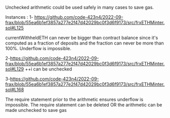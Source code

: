 Unchecked arithmetic could be used safely in many cases to save gas.

Instances :
1- https://github.com/code-423n4/2022-09-frax/blob/55ea6b1ef3857a277e2f47d42029bc0f3d6f9173/src/frxETHMinter.sol#L125

currentWithheldETH can never be bigger than contract balance since it's computed as a fraction of deposits and the fraction can never be more than 100%. Underflow is impossible.

2-https://github.com/code-423n4/2022-09-frax/blob/55ea6b1ef3857a277e2f47d42029bc0f3d6f9173/src/frxETHMinter.sol#L129
++i can be unchecked

3-https://github.com/code-423n4/2022-09-frax/blob/55ea6b1ef3857a277e2f47d42029bc0f3d6f9173/src/frxETHMinter.sol#L168

The require statement prior to the arithmetic ensures underflow is impossible. The require statement can be deleted OR the arithmetic can be made unchecked to save gas

